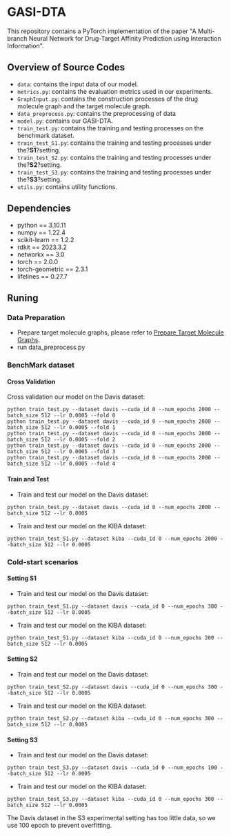# GASI-DTA

This repository contains a PyTorch implementation of the paper "A Multi-branch Neural Network for Drug-Target Affinity Prediction using Interaction Information".

## Overview of Source Codes

- `data`: contains the input data of our model.
- `metrics.py`: contains the evaluation metrics used in our experiments.
- `GraphInput.py`: contains the construction processes of  the drug molecule graph and the target molecule graph.
- `data_preprocess.py`: contains the preprocessing of data 
- `model.py`: contains our GASI-DTA.
- `train_test.py`: contains the training and testing processes on the benchmark dataset.
- `train_test_S1.py`: contains the training and testing processes under the?**S1**?setting.
- `train_test_S2.py`: contains the training and testing processes under the?**S2**?setting.
- `train_test_S3.py`: contains the training and testing processes under the?**S3**?setting.
- `utils.py`: contains utility functions.

## Dependencies

- python == 3.10.11
- numpy == 1.22.4
- scikit-learn == 1.2.2
- rdkit == 2023.3.2
- networkx == 3.0
- torch == 2.0.0
- torch-geometric == 2.3.1
- lifelines == 0.27.7

## Runing

### Data Preparation

- Prepare target molecule graphs, please refer to [Prepare Target Molecule Graphs](https://github.com/Xiaolin-Yang-S/GASI-DTA/blob/main/source/data/README.md#prepare-target-molecule-graphs).
- run data_preprocess.py

### BenchMark dataset

#### Cross Validation

Cross validation our model on the Davis dataset:

```shell
python train_test.py --dataset davis --cuda_id 0 --num_epochs 2000 --batch_size 512 --lr 0.0005 --fold 0
python train_test.py --dataset davis --cuda_id 0 --num_epochs 2000 --batch_size 512 --lr 0.0005 --fold 1
python train_test.py --dataset davis --cuda_id 0 --num_epochs 2000 --batch_size 512 --lr 0.0005 --fold 2
python train_test.py --dataset davis --cuda_id 0 --num_epochs 2000 --batch_size 512 --lr 0.0005 --fold 3
python train_test.py --dataset davis --cuda_id 0 --num_epochs 2000 --batch_size 512 --lr 0.0005 --fold 4

```

#### Train and Test

- Train and test our model on the Davis dataset:
    
```shell
python train_test.py --dataset davis --cuda_id 0 --num_epochs 2000 --batch_size 512 --lr 0.0005 
```
    
- Train and test our model on the KIBA dataset:
    
```shell
python train_test_S1.py --dataset kiba --cuda_id 0 --num_epochs 2000 --batch_size 512 --lr 0.0005 

```

### Cold-start scenarios
#### Setting S1
- Train and test our model on the Davis dataset:
    
```shell
python train_test_S1.py --dataset davis --cuda_id 0 --num_epochs 300 --batch_size 512 --lr 0.0005 
```
    
- Train and test our model on the KIBA dataset:
    
```shell
python train_test_S1.py --dataset kiba --cuda_id 0 --num_epochs 200 --batch_size 512 --lr 0.0005 
```
    


#### Setting S2
- Train and test our model on the Davis dataset:
    
```shell
python train_test_S2.py --dataset davis --cuda_id 0 --num_epochs 300 --batch_size 512 --lr 0.0005 
 ```
    
- Train and test our model on the KIBA dataset:
    
```shell
python train_test_S2.py --dataset kiba --cuda_id 0 --num_epochs 300 --batch_size 512 --lr 0.0005 
```   
#### Setting S3
- Train and test our model on the Davis dataset:
    
```shell
python train_test_S3.py --dataset davis --cuda_id 0 --num_epochs 100 --batch_size 512 --lr 0.0005 
```
    
- Train and test our model on the KIBA dataset:
    
```shell
python train_test_S3.py --dataset kiba --cuda_id 0 --num_epochs 300 --batch_size 512 --lr 0.0005 
```
The Davis dataset in the S3 experimental setting has too little data, so we use 100 epoch to prevent overfitting.
